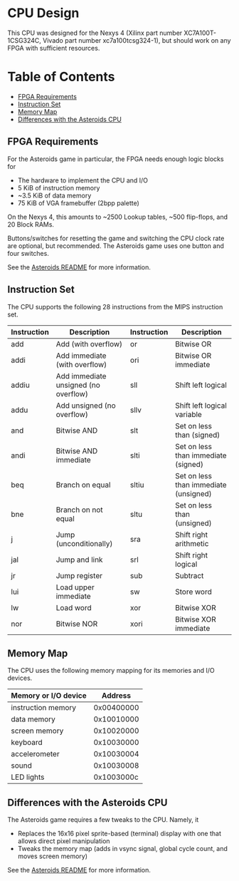 # CPU Design

This CPU was designed for the Nexys 4 (Xilinx part number XC7A100T-1CSG324C,
Vivado part number xc7a100tcsg324-1), but should work on any FPGA with
sufficient resources.

# Table of Contents
  * [FPGA Requirements](#FPGARequirements)
  * [Instruction Set](#InstructionSet)
  * [Memory Map](#MemoryMap)
  * [Differences with the Asteroids CPU](#AsteroidsDifferences)

<a name = "FPGARequirements"></a>
## FPGA Requirements

For the Asteroids game in particular, the FPGA needs enough logic blocks for
  * The hardware to implement the CPU and I/O
  * 5 KiB of instruction memory
  * ~3.5 KiB of data memory
  * 75 KiB of VGA framebuffer (2bpp palette)

On the Nexys 4, this amounts to ~2500 Lookup tables, ~500 flip-flops, and 20
Block RAMs.

Buttons/switches for resetting the game and switching the CPU clock rate are
optional, but recommended. The Asteroids game uses one button and four switches.

See the [Asteroids README](../Asteroids/README.md) for more information.

<a name = "InstructionSet"></a>
## Instruction Set

The CPU supports the following 28 instructions from the MIPS instruction set.

  |Instruction|Description                         |Instruction|Description                          |
  |-----------|------------------------------------|-----------|-------------------------------------|
  |add        |Add (with overflow)                 |or         |Bitwise OR                           |
  |addi       |Add immediate (with overflow)       |ori        |Bitwise OR immediate                 |
  |addiu      |Add immediate unsigned (no overflow)|sll        |Shift left logical                   |
  |addu       |Add unsigned (no overflow)          |sllv       |Shift left logical variable          |
  |and        |Bitwise AND                         |slt        |Set on less than (signed)            |
  |andi       |Bitwise AND immediate               |slti       |Set on less than immediate (signed)  |
  |beq        |Branch on equal                     |sltiu      |Set on less than immediate (unsigned)|
  |bne        |Branch on not equal                 |sltu       |Set on less than (unsigned)          |
  |j          |Jump (unconditionally)              |sra        |Shift right arithmetic               |
  |jal        |Jump and link                       |srl        |Shift right logical                  |
  |jr         |Jump register                       |sub        |Subtract                             |
  |lui        |Load upper immediate                |sw         |Store word                           |
  |lw         |Load word                           |xor        |Bitwise XOR                          |
  |nor        |Bitwise NOR                         |xori       |Bitwise XOR immediate                |

<a name = "MemoryMap"></a>
## Memory Map

The CPU uses the following memory mapping for its memories and I/O devices.

  |Memory or I/O device  |Address   |
  |----------------------|----------|
  |instruction memory    |0x00400000|
  |data memory           |0x10010000|
  |screen memory         |0x10020000|
  |keyboard              |0x10030000|
  |accelerometer         |0x10030004|
  |sound                 |0x10030008|
  |LED lights            |0x1003000c|

<a name = "AsteroidsDifferences"></a>
## Differences with the Asteroids CPU

The Asteroids game requires a few tweaks to the CPU. Namely, it
  * Replaces the 16x16 pixel sprite-based (terminal) display with one that
    allows direct pixel manipulation
  * Tweaks the memory map (adds in vsync signal, global cycle count, and moves
    screen memory)

See the [Asteroids README](../Asteroids/README.md) for more information.

